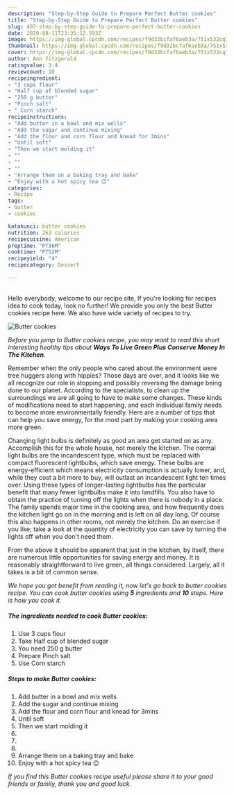 ```yaml
---
description: "Step-by-Step Guide to Prepare Perfect Butter cookies"
title: "Step-by-Step Guide to Prepare Perfect Butter cookies"
slug: 497-step-by-step-guide-to-prepare-perfect-butter-cookies
date: 2020-08-11T23:35:12.593Z
image: https://img-global.cpcdn.com/recipes/f9d32bcfaf6aeb3a/751x532cq70/butter-cookies-recipe-main-photo.jpg
thumbnail: https://img-global.cpcdn.com/recipes/f9d32bcfaf6aeb3a/751x532cq70/butter-cookies-recipe-main-photo.jpg
cover: https://img-global.cpcdn.com/recipes/f9d32bcfaf6aeb3a/751x532cq70/butter-cookies-recipe-main-photo.jpg
author: Ann Fitzgerald
ratingvalue: 3.4
reviewcount: 10
recipeingredient:
- "3 cups flour"
- "Half cup of blended sugar"
- "250 g butter"
- "Pinch salt"
- " Corn starch"
recipeinstructions:
- "Add butter in a bowl and mix wells"
- "Add the sugar and continue mixing"
- "Add the flour and corn flour and knead for 3mins"
- "Until soft"
- "Then we start molding it"
- ""
- ""
- ""
- "Arrange them on a baking tray and bake"
- "Enjoy with a hot spicy tea 😉"
categories:
- Recipe
tags:
- butter
- cookies

katakunci: butter cookies 
nutrition: 263 calories
recipecuisine: American
preptime: "PT36M"
cooktime: "PT52M"
recipeyield: "4"
recipecategory: Dessert

---
```

<br>
Hello everybody, welcome to our recipe site, If you're looking for recipes idea to cook today, look no further! We provide you only the best Butter cookies recipe here. We also have wide variety of recipes to try.
<br>


![Butter cookies](https://img-global.cpcdn.com/recipes/f9d32bcfaf6aeb3a/751x532cq70/butter-cookies-recipe-main-photo.jpg)

<i>Before you jump to Butter cookies recipe, you may want to read this short interesting healthy tips about 
<strong>Ways To Live Green Plus Conserve Money In The Kitchen</strong>.</i>
</br>

Remember when the only people who cared about the environment were tree huggers along with hippies? Those days are over, and it looks like we all recognize our role in stopping and possibly reversing the damage being done to our planet. According to the specialists, to clean up the surroundings we are all going to have to make some changes. These kinds of modifications need to start happening, and each individual family needs to become more environmentally friendly. Here are a number of tips that can help you save energy, for the most part by making your cooking area more green.

Changing light bulbs is definitely as good an area get started on as any. Accomplish this for the whole house, not merely the kitchen. The normal light bulbs are the incandescent type, which must be replaced with compact fluorescent lightbulbs, which save energy. These bulbs are energy-efficient which means electricity consumption is actually lower, and, while they cost a bit more to buy, will outlast an incandescent light ten times over. Using these types of longer-lasting lightbulbs has the particular benefit that many fewer lightbulbs make it into landfills. You also have to obtain the practice of turning off the lights when there is nobody in a place. The family spends major time in the cooking area, and how frequently does the kitchen light go on in the morning and is left on all day long. Of course this also happens in other rooms, not merely the kitchen. Do an exercise if you like; take a look at the quantity of electricity you can save by turning the lights off when you don't need them.

From the above it should be apparent that just in the kitchen, by itself, there are numerous little opportunities for saving energy and money. It is reasonably straightforward to live green, all things considered. Largely, all it takes is a bit of common sense.


<i>We hope you got benefit from reading it, now let's go back to butter cookies recipe. You can cook butter cookies using <strong>5</strong> ingredients and <strong>10</strong> steps. Here is how you cook it.
</i>

##### The ingredients needed to cook Butter cookies:

1. Use 3 cups flour
1. Take Half cup of blended sugar
1. You need 250 g butter
1. Prepare Pinch salt
1. Use  Corn starch


##### Steps to make Butter cookies:

1. Add butter in a bowl and mix wells
1. Add the sugar and continue mixing
1. Add the flour and corn flour and knead for 3mins
1. Until soft
1. Then we start molding it
1. 
1. 
1. 
1. Arrange them on a baking tray and bake
1. Enjoy with a hot spicy tea 😉


<i>If you find this Butter cookies recipe useful please share it to your good friends or family, thank you and good luck.</i>
